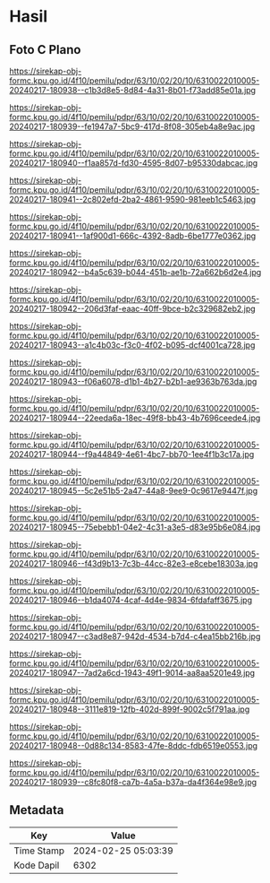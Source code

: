 # Hasil

## Foto C Plano

https://sirekap-obj-formc.kpu.go.id/4f10/pemilu/pdpr/63/10/02/20/10/6310022010005-20240217-180938--c1b3d8e5-8d84-4a31-8b01-f73add85e01a.jpg

https://sirekap-obj-formc.kpu.go.id/4f10/pemilu/pdpr/63/10/02/20/10/6310022010005-20240217-180939--fe1947a7-5bc9-417d-8f08-305eb4a8e9ac.jpg

https://sirekap-obj-formc.kpu.go.id/4f10/pemilu/pdpr/63/10/02/20/10/6310022010005-20240217-180940--f1aa857d-fd30-4595-8d07-b95330dabcac.jpg

https://sirekap-obj-formc.kpu.go.id/4f10/pemilu/pdpr/63/10/02/20/10/6310022010005-20240217-180941--2c802efd-2ba2-4861-9590-981eeb1c5463.jpg

https://sirekap-obj-formc.kpu.go.id/4f10/pemilu/pdpr/63/10/02/20/10/6310022010005-20240217-180941--1af900d1-666c-4392-8adb-6be1777e0362.jpg

https://sirekap-obj-formc.kpu.go.id/4f10/pemilu/pdpr/63/10/02/20/10/6310022010005-20240217-180942--b4a5c639-b044-451b-ae1b-72a662b6d2e4.jpg

https://sirekap-obj-formc.kpu.go.id/4f10/pemilu/pdpr/63/10/02/20/10/6310022010005-20240217-180942--206d3faf-eaac-40ff-9bce-b2c329682eb2.jpg

https://sirekap-obj-formc.kpu.go.id/4f10/pemilu/pdpr/63/10/02/20/10/6310022010005-20240217-180943--a1c4b03c-f3c0-4f02-b095-dcf4001ca728.jpg

https://sirekap-obj-formc.kpu.go.id/4f10/pemilu/pdpr/63/10/02/20/10/6310022010005-20240217-180943--f06a6078-d1b1-4b27-b2b1-ae9363b763da.jpg

https://sirekap-obj-formc.kpu.go.id/4f10/pemilu/pdpr/63/10/02/20/10/6310022010005-20240217-180944--22eeda6a-18ec-49f8-bb43-4b7696ceede4.jpg

https://sirekap-obj-formc.kpu.go.id/4f10/pemilu/pdpr/63/10/02/20/10/6310022010005-20240217-180944--f9a44849-4e61-4bc7-bb70-1ee4f1b3c17a.jpg

https://sirekap-obj-formc.kpu.go.id/4f10/pemilu/pdpr/63/10/02/20/10/6310022010005-20240217-180945--5c2e51b5-2a47-44a8-9ee9-0c9617e9447f.jpg

https://sirekap-obj-formc.kpu.go.id/4f10/pemilu/pdpr/63/10/02/20/10/6310022010005-20240217-180945--75ebebb1-04e2-4c31-a3e5-d83e95b6e084.jpg

https://sirekap-obj-formc.kpu.go.id/4f10/pemilu/pdpr/63/10/02/20/10/6310022010005-20240217-180946--f43d9b13-7c3b-44cc-82e3-e8cebe18303a.jpg

https://sirekap-obj-formc.kpu.go.id/4f10/pemilu/pdpr/63/10/02/20/10/6310022010005-20240217-180946--b1da4074-4caf-4d4e-9834-6fdafaff3675.jpg

https://sirekap-obj-formc.kpu.go.id/4f10/pemilu/pdpr/63/10/02/20/10/6310022010005-20240217-180947--c3ad8e87-942d-4534-b7d4-c4ea15bb216b.jpg

https://sirekap-obj-formc.kpu.go.id/4f10/pemilu/pdpr/63/10/02/20/10/6310022010005-20240217-180947--7ad2a6cd-1943-49f1-9014-aa8aa5201e49.jpg

https://sirekap-obj-formc.kpu.go.id/4f10/pemilu/pdpr/63/10/02/20/10/6310022010005-20240217-180948--3111e819-12fb-402d-899f-9002c5f791aa.jpg

https://sirekap-obj-formc.kpu.go.id/4f10/pemilu/pdpr/63/10/02/20/10/6310022010005-20240217-180948--0d88c134-8583-47fe-8ddc-fdb6519e0553.jpg

https://sirekap-obj-formc.kpu.go.id/4f10/pemilu/pdpr/63/10/02/20/10/6310022010005-20240217-180939--c8fc80f8-ca7b-4a5a-b37a-da4f364e98e9.jpg


## Metadata

| Key        | Value               |
| ---------- | ------------------- |
| Time Stamp | 2024-02-25 05:03:39 |
| Kode Dapil | 6302                |



